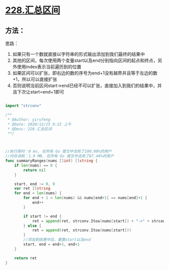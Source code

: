 
# [228.汇总区间](https://leetcode-cn.com/problems/summary-ranges/)


## 方法：
思路：
1. 如果只有一个数就直接以字符串的形式输出添加到我们最终的结果中
2. 其他的区间，每次使用两个变量start以及end分别指向区间的起点和终点，另外使用index表示当前遍历到的位置
3. 如果区间可以扩张，即右边的数的序号为end+1没有越界并且等于左边的数+1，所以可以直接扩张
4. 否则说明当前区间start->end已经不可以扩张，直接加入到我们的结果中，并且下次让start=end+1即可

```go

import "strconv"

/**
 * @Author: yirufeng
 * @Date: 2020/12/15 9:22 上午
 * @Desc: 228.汇总区间
 **/



//执行用时：0 ms, 在所有 Go 提交中击败了100.00%的用户
//内存消耗：1.9 MB, 在所有 Go 提交中击败了67.44%的用户
func summaryRanges(nums []int) []string {
	if len(nums) == 0 {
		return nil
	}

	start, end := 0, 0
	var ret []string
	for end < len(nums) {
		for end + 1 < len(nums) && nums[end+1] == nums[end]+1 {
			end++
		}

		if start != end {
			ret = append(ret, strconv.Itoa(nums[start]) + "->" + strconv.Itoa(nums[end]))
		} else {
			ret = append(ret, strconv.Itoa(nums[start]))
		}
		//添加到结果中后，重置start以及end
		start, end = end+1, end+1
	}

	return ret
}

```